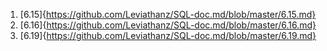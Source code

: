 1. [6.15]{https://github.com/Leviathanz/SQL-doc.md/blob/master/6.15.md}
1. [6.16]{https://github.com/Leviathanz/SQL-doc.md/blob/master/6.16.md}
1. [6.19]{https://github.com/Leviathanz/SQL-doc.md/blob/master/6.19.md}
